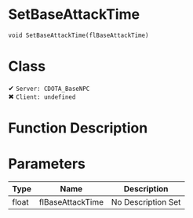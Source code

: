 # SetBaseAttackTime
```
void SetBaseAttackTime(flBaseAttackTime)
```
# Class
✔ `Server: CDOTA_BaseNPC`  
✖ `Client: undefined`  

# Function Description

# Parameters
Type|Name|Description
--|--|--
float|flBaseAttackTime|No Description Set
